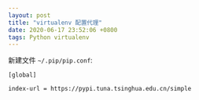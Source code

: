 ```yaml
---
layout: post
title: "virtualenv 配置代理"
date: 2020-06-17 23:52:06 +0800
tags: Python virtualenv
---
```


新建文件 `~/.pip/pip.conf`:

```
[global]

index-url = https://pypi.tuna.tsinghua.edu.cn/simple
```
